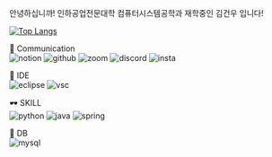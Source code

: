 안녕하십니까! 인하공업전문대학 컴퓨터시스템공학과 재학중인 김건우 입니다!

[![Top Langs](https://github-readme-stats.vercel.app/api/top-langs/?username=weekendact)](https://github.com/anuraghazra/github-readme-stats)

💬 Communication
<br>
![notion](https://img.shields.io/badge/Notion-000000?style=for-the-badge&logo=notion&logoColor=white)
![github](https://img.shields.io/badge/GitHub-100000?style=for-the-badge&logo=github&logoColor=white)
![zoom](https://img.shields.io/badge/Zoom-2D8CFF?style=for-the-badge&logo=zoom&logoColor=white)
![discord](https://img.shields.io/badge/Discord-7289DA?style=for-the-badge&logo=discord&logoColor=white)
![insta](https://img.shields.io/badge/Instagram-E4405F?style=for-the-badge&logo=instagram&logoColor=white)

📌 IDE
<br>
![eclipse](https://img.shields.io/badge/Eclipse-2C2255?style=for-the-badge&logo=eclipse&logoColor=white)
![vsc](https://img.shields.io/badge/Visual_Studio_Code-0078D4?style=for-the-badge&logo=visual%20studio%20code&logoColor=white)

🕶 SKILL
<br>
![python](https://img.shields.io/badge/Python-14354C?style=for-the-badge&logo=python&logoColor=white)
![java](https://img.shields.io/badge/Java-ED8B00?style=for-the-badge&logo=openjdk&logoColor=white)
![spring](https://img.shields.io/badge/Spring-6DB33F?style=for-the-badge&logo=spring&logoColor=white)


💾 DB
<br>
![mysql](https://img.shields.io/badge/MySQL-00000F?style=for-the-badge&logo=mysql&logoColor=white)
